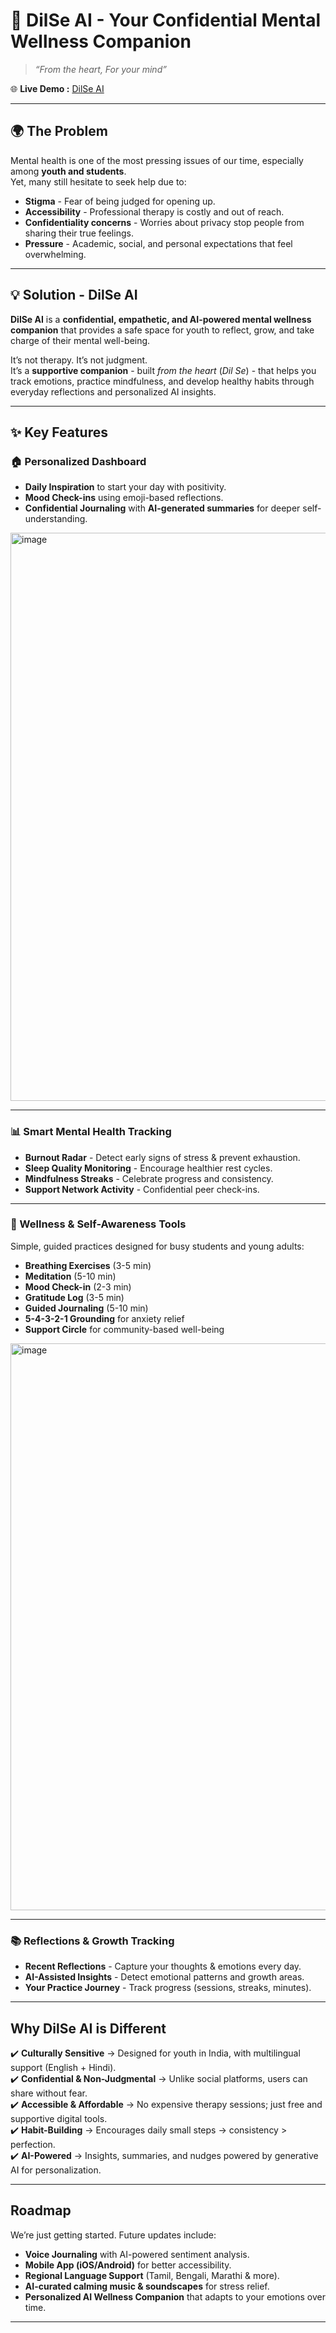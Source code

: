 # 🩷 DilSe AI - Your Confidential Mental Wellness Companion  

> *“From the heart, For your mind”*  

🌐 **Live Demo :** [DilSe AI](https://dilse-ai.vercel.app/)  

---

## 🌍 The Problem  

Mental health is one of the most pressing issues of our time, especially among **youth and students**.  
Yet, many still hesitate to seek help due to:  
- **Stigma** - Fear of being judged for opening up.  
- **Accessibility** - Professional therapy is costly and out of reach.  
- **Confidentiality concerns** - Worries about privacy stop people from sharing their true feelings.  
- **Pressure** - Academic, social, and personal expectations that feel overwhelming.  

---

## 💡 Solution - DilSe AI  

**DilSe AI** is a **confidential, empathetic, and AI-powered mental wellness companion** that provides a safe space for youth to reflect, grow, and take charge of their mental well-being.  

It’s not therapy. It’s not judgment.  
It’s a **supportive companion** - built *from the heart* (*Dil Se*) - that helps you track emotions, practice mindfulness, and develop healthy habits through everyday reflections and personalized AI insights.  

---

## ✨ Key Features  

### 🏠 Personalized Dashboard  
- **Daily Inspiration** to start your day with positivity.  
- **Mood Check-ins** using emoji-based reflections.  
- **Confidential Journaling** with **AI-generated summaries** for deeper self-understanding.  

  
<img width="1898" height="909" alt="image" src="https://github.com/user-attachments/assets/23b22836-6f0d-4c7e-bac1-1a59d967183a" />


---

### 📊 Smart Mental Health Tracking  
- **Burnout Radar** - Detect early signs of stress & prevent exhaustion.  
- **Sleep Quality Monitoring** - Encourage healthier rest cycles.  
- **Mindfulness Streaks** - Celebrate progress and consistency.  
- **Support Network Activity** - Confidential peer check-ins.  

---

### 🧘 Wellness & Self-Awareness Tools  
Simple, guided practices designed for busy students and young adults:  
- **Breathing Exercises** (3-5 min)  
- **Meditation** (5-10 min)  
- **Mood Check-in** (2-3 min)  
- **Gratitude Log** (3-5 min)  
- **Guided Journaling** (5-10 min)  
- **5-4-3-2-1 Grounding** for anxiety relief  
- **Support Circle** for community-based well-being  


<img width="1900" height="907" alt="image" src="https://github.com/user-attachments/assets/30514f3f-f5ee-4dde-a862-0a049d02de43" />

---

### 📚 Reflections & Growth Tracking  
- **Recent Reflections** - Capture your thoughts & emotions every day.  
- **AI-Assisted Insights** - Detect emotional patterns and growth areas.  
- **Your Practice Journey** - Track progress (sessions, streaks, minutes).  

---

##  Why DilSe AI is Different  

✔️ **Culturally Sensitive** → Designed for youth in India, with multilingual support (English + Hindi).  
✔️ **Confidential & Non-Judgmental** → Unlike social platforms, users can share without fear.  
✔️ **Accessible & Affordable** → No expensive therapy sessions; just free and supportive digital tools.  
✔️ **Habit-Building** → Encourages daily small steps → consistency > perfection.  
✔️ **AI-Powered** → Insights, summaries, and nudges powered by generative AI for personalization.  

---

##  Roadmap  

We’re just getting started. Future updates include:  
- **Voice Journaling** with AI-powered sentiment analysis.  
- **Mobile App (iOS/Android)** for better accessibility.  
- **Regional Language Support** (Tamil, Bengali, Marathi & more).  
- **AI-curated calming music & soundscapes** for stress relief.  
- **Personalized AI Wellness Companion** that adapts to your emotions over time.  

---

